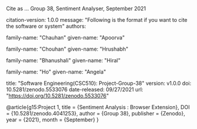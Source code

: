 Cite as ...
Group 38, Sentiment Analyser, September 2021

citation-version: 1.0.0 message: "Following is the format if you want to cite the software or system" authors:

family-name: "Chauhan" given-name: "Apoorva"

family-name: "Chouhan" given-name: "Hrushabh"

family-name: "Bhanushali" given-name: "Hiral"

family-name: "Ho" given-name: "Angela"


title: "Software Engineering(CSC510): Project-Group-38" version: v1.0.0 doi: 10.5281/zenodo.5533076 date-released: 09/27/2021 url: "https://doi.org/10.5281/zenodo.5533076"

@article{g15:Project 1,
	title 	  = {Sentiment Analysis : Browser Extension},
	DOI 	  = {10.5281/zenodo.4041253},
	author    = {Group 38},
	publisher = {Zenodo},
	year      = {2021},
	month     = {September}
}
